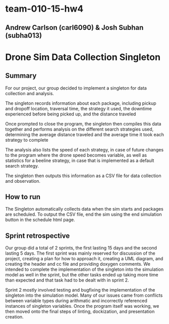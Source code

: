 # team-010-15-hw4
## Andrew Carlson (carl6090) & Josh Subhan (subha013)
# Drone Sim Data Collection Singleton
## Summary
  For our project, our group decided to implement a singleton for data collection and analysis.
  
  
  The singleton records information about each package, including pickup and dropoff location, traversal time, the strategy it used, the downtime experienced before being picked up, and the distance traveled
  
  
  Once prompted to close the program, the singleton then compiles this data together and performs analysis on the different search strategies used, determining the average distance traveled and the average time it took each strategy to complete
  
  
  The analysis also lists the speed of each strategy, in case of future changes to the program where the drone speed becomes variable, as well as statistics for a beeline strategy, in case that is implemented as a default search strategy.
  
  
  The singleton then outputs this information as a CSV file for data collection and observation. 
  
## How to run
  The Singleton automatically collects data when the sim starts and packages are scheduled. To output the CSV file, end the sim using the end simulation button in the schedule html page.
  
## Sprint retrospective
  Our group did a total of 2 sprints, the first lasting 15 days and the second lasting 5 days. The first sprint was mainly reserved for discussion of the project, creating a plan for how to approach it, creating a UML diagram, and creating the header and cc file and providing doxygen comments. We intended to complete the implementation of the singleton into the simulation model as well in the sprint, but the other tasks ended up taking more time than expected and that task had to be dealt with in sprint 2.
  
  Sprint 2 mostly involved testing and bugfixing the implementation of the singleton into the simulation model. Many of our issues came from conflicts between variable types during arithmatic and incorrectly referenced instances of singleton variables. Once the program itself was working, we then moved onto the final steps of linting, dockization, and presentation creation.
    
